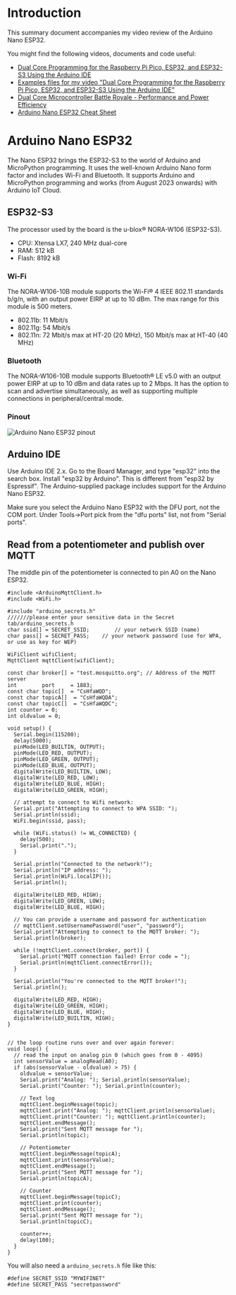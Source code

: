 # Introduction
This summary document accompanies my video review of the Arduino Nano ESP32.

You might find the following videos, documents and code useful:

- [Dual Core Programming for the Raspberry Pi Pico, ESP32, and ESP32-S3 Using the Arduino IDE](https://www.youtube.com/watch?v=w5YigjvSaF4)
- [Examples files for my video "Dual Core Programming for the Raspberry Pi Pico, ESP32, and ESP32-S3 Using the Arduino IDE"](https://github.com/garyexplains/examples/tree/master/Dual_Core_for_RP2040_ESP32_ESP32-S3)
- [Dual Core Microcontroller Battle Royale - Performance and Power Efficiency](https://www.youtube.com/watch?v=CD9c6UK_uis)
- [Arduino Nano ESP32 Cheat Sheet](https://docs.arduino.cc/tutorials/nano-esp32/cheat-sheet)

# Arduino Nano ESP32
The Nano ESP32 brings the ESP32-S3 to the world of Arduino and MicroPython programming. It uses the
well-known Arduino Nano form factor and includes Wi-Fi and Bluetooth. It supports Arduino and MicroPython programming and works (from August 2023 onwards) with Arduino IoT Cloud.

## ESP32-S3
The processor used by the board is the u-blox® NORA-W106 (ESP32-S3).

- CPU: Xtensa LX7, 240 MHz dual-core
- RAM: 512 kB
- Flash: 8192 kB

### Wi-Fi
The NORA-W106-10B module supports the Wi-Fi® 4 IEEE 802.11 standards b/g/n, with an output power EIRP at up
to 10 dBm. The max range for this module is 500 meters.
- 802.11b: 11 Mbit/s
- 802.11g: 54 Mbit/s
- 802.11n: 72 Mbit/s max at HT-20 (20 MHz), 150 Mbit/s max at HT-40 (40 MHz)

### Bluetooth
The NORA-W106-10B module supports Bluetooth® LE v5.0 with an output power EIRP at up to 10 dBm and data
rates up to 2 Mbps. It has the option to scan and advertise simultaneously, as well as supporting multiple
connections in peripheral/central mode.

### Pinout
![Arduino Nano ESP32 pinout](https://github.com/garyexplains/examples/blob/master/arduino%20nano%20esp32%20pinout.jpg)

## Arduino IDE
Use Arduino IDE 2.x. Go to the Board Manager, and type "esp32" into the search box. Install "esp32 by Arduino". This is different from "esp32 by Espressif". The Arduino-supplied package includes support for the Arduino Nano ESP32.

Make sure you select the Arduino Nano ESP32 with the DFU port, not the COM port. Under Tools->Port pick from the "dfu ports" list, not from "Serial ports".

## Read from a potentiometer and publish over MQTT
The middle pin of the potentiometer is connected to pin A0 on the Nano ESP32.

```
#include <ArduinoMqttClient.h>
#include <WiFi.h>

#include "arduino_secrets.h"
///////please enter your sensitive data in the Secret tab/arduino_secrets.h
char ssid[] = SECRET_SSID;        // your network SSID (name)
char pass[] = SECRET_PASS;    // your network password (use for WPA, or use as key for WEP)

WiFiClient wifiClient;
MqttClient mqttClient(wifiClient);

const char broker[] = "test.mosquitto.org"; // Address of the MQTT server
int        port     = 1883;
const char topic[]  = "CsHfaWQD";
const char topicA[]  = "CsHfaWQDA";
const char topicC[]  = "CsHfaWQDC";
int counter = 0;
int oldvalue = 0;

void setup() {
  Serial.begin(115200);
  delay(5000);
  pinMode(LED_BUILTIN, OUTPUT);
  pinMode(LED_RED, OUTPUT);
  pinMode(LED_GREEN, OUTPUT);
  pinMode(LED_BLUE, OUTPUT);
  digitalWrite(LED_BUILTIN, LOW);
  digitalWrite(LED_RED, LOW);
  digitalWrite(LED_BLUE, HIGH);
  digitalWrite(LED_GREEN, HIGH);

  // attempt to connect to Wifi network:
  Serial.print("Attempting to connect to WPA SSID: ");
  Serial.println(ssid);
  WiFi.begin(ssid, pass);

  while (WiFi.status() != WL_CONNECTED) {
    delay(500);
    Serial.print(".");
  }

  Serial.println("Connected to the network!");
  Serial.println("IP address: ");
  Serial.println(WiFi.localIP());
  Serial.println();

  digitalWrite(LED_RED, HIGH);
  digitalWrite(LED_GREEN, LOW);
  digitalWrite(LED_BLUE, HIGH);

  // You can provide a username and password for authentication
  // mqttClient.setUsernamePassword("user", "password");
  Serial.print("Attempting to connect to the MQTT broker: ");
  Serial.println(broker);

  while (!mqttClient.connect(broker, port)) {
    Serial.print("MQTT connection failed! Error code = ");
    Serial.println(mqttClient.connectError());
  }

  Serial.println("You're connected to the MQTT broker!");
  Serial.println();

  digitalWrite(LED_RED, HIGH);
  digitalWrite(LED_GREEN, HIGH);
  digitalWrite(LED_BLUE, HIGH);
  digitalWrite(LED_BUILTIN, HIGH);
}


// the loop routine runs over and over again forever:
void loop() {
  // read the input on analog pin 0 (which goes from 0 - 4095)
  int sensorValue = analogRead(A0);
  if (abs(sensorValue - oldvalue) > 75) {
    oldvalue = sensorValue;
    Serial.print("Analog: "); Serial.println(sensorValue);
    Serial.print("Counter: "); Serial.println(counter);

    // Text log
    mqttClient.beginMessage(topic);
    mqttClient.print("Analog: "); mqttClient.println(sensorValue);
    mqttClient.print("Counter: "); mqttClient.println(counter);
    mqttClient.endMessage();
    Serial.print("Sent MQTT message for ");
    Serial.println(topic);

    // Potentiometer
    mqttClient.beginMessage(topicA);
    mqttClient.print(sensorValue);
    mqttClient.endMessage();
    Serial.print("Sent MQTT message for ");
    Serial.println(topicA);

    // Counter
    mqttClient.beginMessage(topicC);
    mqttClient.print(counter);
    mqttClient.endMessage();
    Serial.print("Sent MQTT message for ");
    Serial.println(topicC);

    counter++;
    delay(100);
  }
}
```

You will also need a `arduino_secrets.h` file like this:
```
#define SECRET_SSID "MYWIFINET"
#define SECRET_PASS "secretpassword"
```
